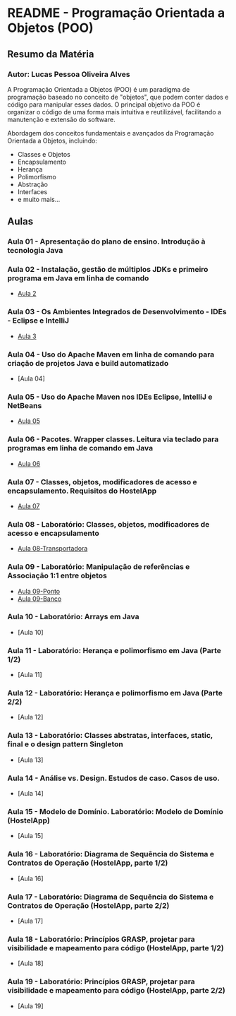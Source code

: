 # README - Programação Orientada a Objetos (POO)

## Resumo da Matéria

### Autor: Lucas Pessoa Oliveira Alves

A Programação Orientada a Objetos (POO) é um paradigma de programação baseado no conceito de "objetos", que podem conter dados e código para manipular esses dados. O principal objetivo da POO é organizar o código de uma forma mais intuitiva e reutilizável, facilitando a manutenção e extensão do software.

Abordagem dos conceitos fundamentais e avançados da Programação Orientada a Objetos, incluindo:

- Classes e Objetos
- Encapsulamento
- Herança
- Polimorfismo
- Abstração
- Interfaces
- e muito mais...

## Aulas
### Aula 01 - Apresentação do plano de ensino. Introdução à tecnologia Java

### Aula 02 - Instalação, gestão de múltiplos JDKs e primeiro programa em Java em linha de comando
- [Aula 2](Aula02)

### Aula 03 - Os Ambientes Integrados de Desenvolvimento - IDEs - Eclipse e IntelliJ
- [Aula 3](Aula03)

### Aula 04 - Uso do Apache Maven em linha de comando para criação de projetos Java e build automatizado
- [Aula 04]

### Aula 05 - Uso do Apache Maven nos IDEs Eclipse, IntelliJ e NetBeans
- [Aula 05](Aula05)

### Aula 06 - Pacotes. Wrapper classes. Leitura via teclado para programas em linha de comando em Java
- [Aula 06](Aula06)

### Aula 07 - Classes, objetos, modificadores de acesso e encapsulamento. Requisitos do HostelApp
- [Aula 07](Aula07)

### Aula 08 - Laboratório: Classes, objetos, modificadores de acesso e encapsulamento
- [Aula 08-Transportadora](Aula08-Transportadora)
  
### Aula 09 - Laboratório: Manipulação de referências e Associação 1:1 entre objetos
- [Aula 09-Ponto](Aula09-Ponto)
- [Aula 09-Banco](Aula09-Banco)

### Aula 10 - Laboratório: Arrays em Java
- [Aula 10]
  
### Aula 11 - Laboratório: Herança e polimorfismo em Java (Parte 1/2)
- [Aula 11]
  
### Aula 12 - Laboratório: Herança e polimorfismo em Java (Parte 2/2)
- [Aula 12]
  
### Aula 13 - Laboratório: Classes abstratas, interfaces, static, final e o design pattern Singleton
- [Aula 13]
  
### Aula 14 - Análise vs. Design. Estudos de caso. Casos de uso.
- [Aula 14]

### Aula 15 - Modelo de Domínio. Laboratório: Modelo de Domínio (HostelApp)
- [Aula 15]
  
### Aula 16 - Laboratório: Diagrama de Sequência do Sistema e Contratos de Operação (HostelApp, parte 1/2) 
- [Aula 16]
  
### Aula 17 - Laboratório: Diagrama de Sequência do Sistema e Contratos de Operação (HostelApp, parte 2/2) 
- [Aula 17]
  
### Aula 18 - Laboratório: Princípios GRASP, projetar para visibilidade e mapeamento para código (HostelApp, parte 1/2)
- [Aula 18]
  
### Aula 19 - Laboratório: Princípios GRASP, projetar para visibilidade e mapeamento para código (HostelApp, parte 2/2)
- [Aula 19]
